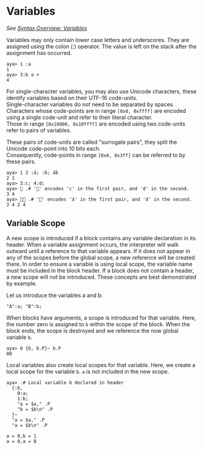 # Variables

*See [Syntax Overview: Variables](./syntax_overview.md#variables)*  

Variables may only contain lower case letters and underscores. They are assigned using the colon (:) operator. The value is left on the stack after the assignment has occurred.

```
aya> 1 :a
1
aya> 3:b a +
4
```

For single-character variables, you may also use Unicode characters, these identify variables based on their UTF-16 code-units.  
Single-character variables do not need to be separated by spaces.  
Characters whose code-points are in range `[0x0, 0xffff]` are encoded using a single code-unit and refer to their literal character.  
Those in range `[0x10000, 0x10ffff]` are encoded using two code-units refer to pairs of variables.

These pairs of code-units are called "surrogate pairs", they split the Unicode code-point into 10 bits each.  
Consequently, code-points in range `[0x0, 0x3ff]` can be referred to by these pairs.

```
aya> 1 2 :á; :ḃ; áḃ
2 1
aya> 3:c; 4:d;
aya> 𨱤 .# '𨱤' encodes 'c' in the first pair, and 'd' in the second.
3 4
aya> 𨱤񈑤 .# '񈑤' encodes 'á' in the first pair, and 'd' in the second.
3 4 2 4
```

## Variable Scope

A new scope is introduced if a block contains any variable declaration in its header. When a variable assignment occurs, the interpreter will walk outward until a reference to that variable appears. If it does not appear in any of the scopes before the global scope, a new reference will be created there. In order to ensure a variable is using local scope, the variable name must be included in the block header. If a block does not contain a header, a new scope will not be introduced. These concepts are best demonstrated by example.

Let us introduce the variables a and b:

```
"A":a; "B":b;
```

When blocks have arguments, a scope is introduced for that variable. Here, the number zero is assigned to `b` within the scope of the block. When the block ends, the scope is destroyed and we reference the now global variable `b`.

```
aya> 0 {b, b.P}~ b.P
0B
```

Local variables also create local scopes for that variable. Here, we create a local scope for the variable `b`. `a` is not included in the new scope.

```
aya> .# Local variable b declared in header
  {:b,
    0:a;
    1:b;
    "a = $a," .P
    "b = $b\n" .P
  }~ 
  "a = $a," .P
  "a = $b\n" .P

a = 0,b = 1
a = 0,a = B
```
